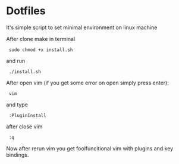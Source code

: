 # Dotfiles
It's simple script to set minimal environment on linux machine

After clone make in terminal

     sudo chmod +x install.sh
     
and run

     ./install.sh

After open vim (if you get some error on open simply press enter):

     vim
     
and type
     
     :PluginInstall
     
after close vim

     :q
     
Now after rerun vim you get foolfuncitional vim with plugins and key bindings.
